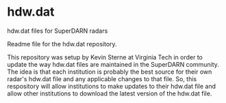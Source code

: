 hdw.dat
=======

hdw.dat files for SuperDARN radars

Readme file for the hdw.dat repository.

This repository was setup by Kevin Sterne at Virginia Tech in order
to update the way hdw.dat files are maintained in the SuperDARN 
community.  The idea is that each institution is probably the best
source for their own radar's hdw.dat file and any applicable changes
to that file.  So, this respository will allow institutions to 
make updates to their hdw.dat file and allow other institutions to
download the latest version of the hdw.dat file.  
